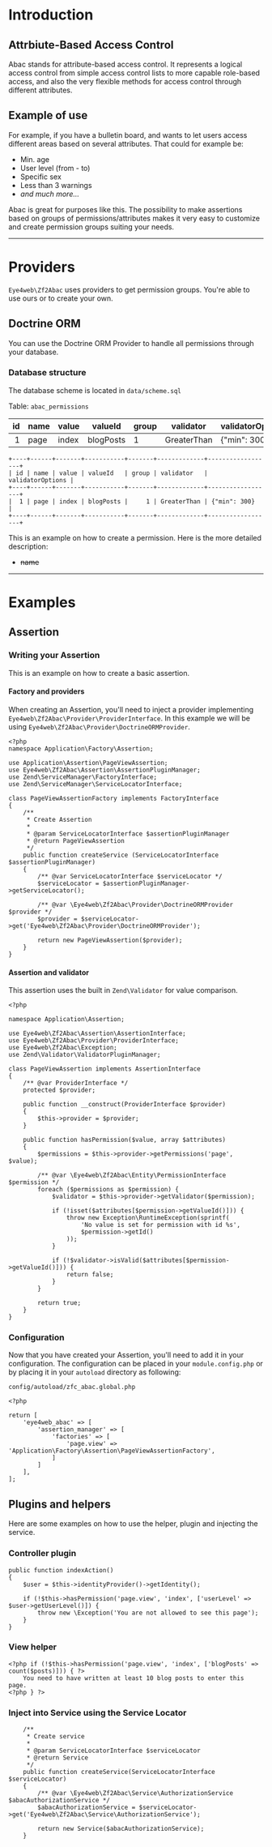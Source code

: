 # Introduction

## Attrbiute-Based Access Control

Abac stands for attribute-based access control. It represents a logical access control from simple access control lists to more capable role-based access, and also the very flexible methods for access control through different attributes.

## Example of use

For example, if you have a bulletin board, and wants to let users access different areas based on several attributes. That could for example be:

* Min. age
* User level (from - to)
* Specific sex
* Less than 3 warnings
* _and much more..._

Abac is great for purposes like this. The possibility to make assertions based on groups of permissions/attributes makes it very easy to customize and create permission groups suiting your needs.

---

# Providers

`Eye4web\Zf2Abac` uses providers to get permission groups. You're able to use ours or to create your own.

## Doctrine ORM

You can use the Doctrine ORM Provider to handle all permissions through your database.

### Database structure

The database scheme is located in `data/scheme.sql`

Table: `abac_permissions`

| id  | name | value | valueId   | group | validator   | validatorOptions |
|----:|------|-------|-----------|-------|-------------|------------------|
| 1   | page | index | blogPosts | 1     | GreaterThan | {"min": 300}     |

```
+----+------+-------+-----------+-------+-------------+------------------+
| id | name | value | valueId   | group | validator   | validatorOptions |
+----+------+-------+-----------+-------+-------------+------------------+
|  1 | page | index | blogPosts |     1 | GreaterThan | {"min": 300}     |
+----+------+-------+-----------+-------+-------------+------------------+
```

This is an example on how to create a permission. Here is the more detailed description:

* ~~name~~

---

# Examples

## Assertion

### Writing your Assertion

This is an example on how to create a basic assertion.

#### Factory and providers

When creating an Assertion, you'll need to inject a provider implementing `Eye4web\Zf2Abac\Provider\ProviderInterface`. In this example we will be using `Eye4web\Zf2Abac\Provider\DoctrineORMProvider`.

```
<?php
namespace Application\Factory\Assertion;

use Application\Assertion\PageViewAssertion;
use Eye4web\Zf2Abac\Assertion\AssertionPluginManager;
use Zend\ServiceManager\FactoryInterface;
use Zend\ServiceManager\ServiceLocatorInterface;

class PageViewAssertionFactory implements FactoryInterface
{
    /**
     * Create Assertion
     *
     * @param ServiceLocatorInterface $assertionPluginManager
     * @return PageViewAssertion
     */
    public function createService (ServiceLocatorInterface $assertionPluginManager)
    {
        /** @var ServiceLocatorInterface $serviceLocator */
        $serviceLocator = $assertionPluginManager->getServiceLocator();

        /** @var \Eye4web\Zf2Abac\Provider\DoctrineORMProvider $provider */
        $provider = $serviceLocator->get('Eye4web\Zf2Abac\Provider\DoctrineORMProvider');

        return new PageViewAssertion($provider);
    }
}
```

#### Assertion and validator

This assertion uses the built in `Zend\Validator` for value comparison.

```
<?php

namespace Application\Assertion;

use Eye4web\Zf2Abac\Assertion\AssertionInterface;
use Eye4web\Zf2Abac\Provider\ProviderInterface;
use Eye4web\Zf2Abac\Exception;
use Zend\Validator\ValidatorPluginManager;

class PageViewAssertion implements AssertionInterface
{
    /** @var ProviderInterface */
    protected $provider;

    public function __construct(ProviderInterface $provider)
    {
        $this->provider = $provider;
    }

    public function hasPermission($value, array $attributes)
    {
        $permissions = $this->provider->getPermissions('page', $value);

        /** @var \Eye4web\Zf2Abac\Entity\PermissionInterface $permission */
        foreach ($permissions as $permission) {
            $validator = $this->provider->getValidator($permission);

            if (!isset($attributes[$permission->getValueId()])) {
                throw new Exception\RuntimeException(sprintf(
                    'No value is set for permission with id %s',
                    $permission->getId()
                ));
            }

            if (!$validator->isValid($attributes[$permission->getValueId()])) {
                return false;
            }
        }

        return true;
    }
}
```

### Configuration

Now that you have created your Assertion, you'll need to add it in your configuration. The configuration can be placed in your `module.config.php` or by placing it in your `autoload` directory as following:

`config/autoload/zfc_abac.global.php`
```
<?php

return [
    'eye4web_abac' => [
        'assertion_manager' => [
            'factories' => [
                'page.view' => 'Application\Factory\Assertion\PageViewAssertionFactory',
            ]
        ]
    ],
];
```

## Plugins and helpers

Here are some examples on how to use the helper, plugin and injecting the service.

### Controller plugin

```
public function indexAction()
{
    $user = $this->identityProvider()->getIdentity();

    if (!$this->hasPermission('page.view', 'index', ['userLevel' => $user->getUserLevel()]) {
        throw new \Exception('You are not allowed to see this page');
    }
}
```

### View helper

```
<?php if (!$this->hasPermission('page.view', 'index', ['blogPosts' => count($posts)])) { ?>
    You need to have written at least 10 blog posts to enter this page.
<?php } ?>
```

### Inject into Service using the Service Locator

```
    /**
     * Create service
     *
     * @param ServiceLocatorInterface $serviceLocator
     * @return Service
     */
    public function createService(ServiceLocatorInterface $serviceLocator)
    {
        /** @var \Eye4web\Zf2Abac\Service\AuthorizationService $abacAuthorizationService */
        $abacAuthorizationService = $serviceLocator->get('Eye4web\Zf2Abac\Service\AuthorizationService');

        return new Service($abacAuthorizationService);
    }
```